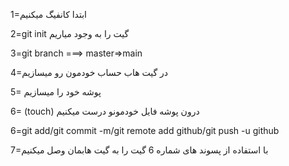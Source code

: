 1=ابتدا کانفیگ میکنیم

2=git init گیت را به وجود میاریم

3=git branch ===> master=>main

4=در گیت هاب حساب خودمون رو میسازیم

5= پوشه خود را میسازیم 

6= (touch) درون پوشه فایل خودمونو درست میکنیم

6=git add/git commit -m/git remote add github/git push -u github


7=با استفاده از پسوند های شماره 6 گیت را به گیت هابمان وصل میکنیم


